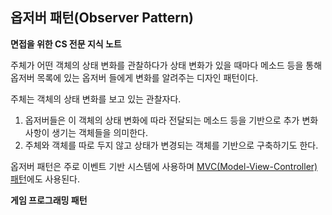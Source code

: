 ## 옵저버 패턴(Observer Pattern)
**면접을 위한 CS 전문 지식 노트**

주체가 어떤 객체의 상태 변화를 관찰하다가 상태 변화가 있을 때마다 메소드 등을 통해 옵저버 목록에 있는 옵저버 들에게 변화를 알려주는 디자인 패턴이다.

주체는 객체의 상태 변화를 보고 있는 관찰자다. 

1. 옵저버들은 이 객체의 상태 변화에 따라 전달되는 메소드 등을 기반으로 추가 변화 사항이 생기는 객체들을 의미한다.
2. 주체와 객체를 따로 두지 않고 상태가 변경되는 객체를 기반으로 구축하기도 한다.

옵저버 패턴은 주로 이벤트 기반 시스템에 사용하며 [MVC(Model-View-Controller) 패턴](https://github.com/zamizam/Study/blob/main/DesignPatterns/MVC%ED%8C%A8%ED%84%B4.md)에도 사용된다.




**게임 프로그래밍 패턴**


